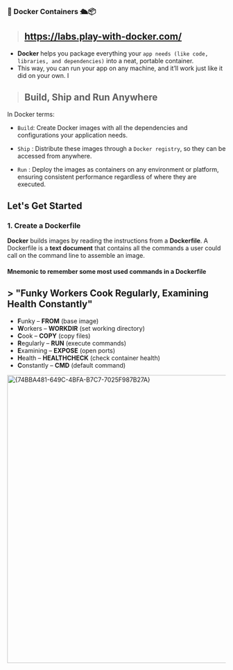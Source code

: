 
### 🐳 Docker Containers 🛳️📦

> ## https://labs.play-with-docker.com/

 - **Docker** helps you package everything your ` app needs (like code, libraries, and dependencies) ` into a neat, portable container. 
 - This way, you can run your app on any machine, and it’ll work just like it did on your own. I

> ## Build, Ship and Run Anywhere

In Docker terms:
  
  - `Build`: Create Docker images with all the dependencies and configurations your application needs.
  
  - `Ship` : Distribute these images through a `Docker registry`, so they can be accessed from anywhere.
  
  - `Run`  : Deploy the images as containers on any environment or platform, ensuring consistent performance regardless of where they are executed.


## Let's Get Started
### 1. Create a Dockerfile

  **Docker** builds images by reading the instructions from a **Dockerfile**. 
  A Dockerfile is a **text document** that contains all the commands a user could call on the command line to assemble an image.

#### Mnemonic to remember some most used commands in a Dockerfile 
##  > **"Funky Workers Cook Regularly, Examining Health Constantly"**
  
   - **F**unky – **FROM** (base image)
   - **W**orkers – **WORKDIR** (set working directory)
   - **C**ook – **COPY** (copy files)
   - **R**egularly – **RUN** (execute commands)
   - **E**xamining – **EXPOSE** (open ports)
   - **H**ealth – **HEALTHCHECK** (check container health)
   - **C**onstantly – **CMD** (default command)

 <img width="663" alt="{74BBA481-649C-4BFA-B7C7-7025F987B27A}" src="https://github.com/user-attachments/assets/dd5b3933-6fb0-483b-8c03-0466118dcd40">

